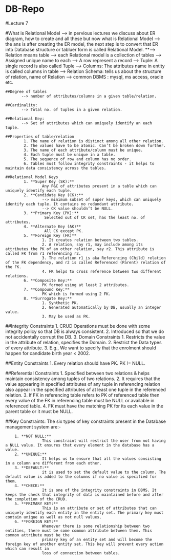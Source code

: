 # DB-Repo
 
#Lecture 7

#What is Relational Model
			--> in pervious lectures we discuss about ER diagram, how to create and all these but now what is Relational Model
			--> the ans is after creating the ER model, the next step is to convert that ER into Database structure or tabluer form is called Relational Model.
			**--> Relation means table
	       --> each Relational model is a collection of tables
		   --> Assigned unique name to each
		   --> A row represent a record
		   --> Tuple: A single record is also called Tuple
		   --> Columns: The attributes name in entity is called columns in table 
		   --> Relation Schema: tells us about the structure of relation, name of Relation
		   --> common DBMS : mysql, ms access, oracle etc.
    
	##Degree of tables	
		   --> number of attributes/columns in a given table/relation.
	
	##Cardinality: 
		   --> Total no. of tuples in a given relation.
	
	##Relational Key: 
		   --> Set of attributes which can uniquely identify an each tuple.
	
	##Properties of table/relation
			1. The name of relation is distinct among all other relation.
			2. The values have to be atomic. Can’t be broken down further.
			3. The name of each attribute/column must be unique.
			4. Each tuple must be unique in a table.
			5. The sequence of row and column has no order.
			6. Tables must follow integrity constraints - it helps to maintain data consistency across the tables.
	
	##Relational Model Keys
			1. **Super Key (SK):** 
					Any P&C of attributes present in a table which can uniquely identify each tuple.
			2. **Candidate Key (CK):**
					--> minimum subset of super keys, which can uniquely identify each tuple. It contains no redundant attribute.
					--> CK value shouldn’t be NULL.
			3. **Primary Key (PK):**
					 Selected out of CK set, has the least no. of attributes.
			4. **Alternate Key (AK)**
					 All CK except PK.
			5. **Foreign Key (FK)**
					1. It creates relation between two tables.
					2. A relation, say r1, may include among its attributes the PK of an other relation, say r2. This attribute is called FK from r1 referencing r2.
					3. The relation r1 is aka Referencing (Child) relation of the FK dependency, and r2 is called Referenced (Parent) relation of the FK.
					4. FK helps to cross reference between two different relations.
			6. **Composite Key:**
					PK formed using at least 2 attributes.
			7. **Compound Key:**
					PK which is formed using 2 FK.
			8. **Surrogate Key:**
					1. Synthetic PK.
					2. Generated automatically by DB, usually an integer value.
					3. May be used as PK.

##Integrity Constraints
			1. CRUD Operations must be done with some integrity policy so that DB is always consistent.
			2. Introduced so that we do not accidentally corrupt the DB.
			3. Domain Constraints
			1. Restricts the value in the attribute of relation, specifies the Domain.
			2. Restrict the Data types of every attribute.
			3. E.g., We want to specify that the enrolment should happen for candidate birth year < 2002.

##Entity Constraints
			1. Every relation should have PK. PK != NULL.


##Referential Constraints
			1. Specified between two relations & helps maintain consistency among tuples of two relations.
			2. It requires that the value appearing in specified attributes of any tuple in referencing relation also appear in the specified attributes of at 
			   least one tuple in the referenced relation.
			3. If FK in referencing table refers to PK of referenced table then every value of the FK in referencing table must be NULL or available in referenced table.
			4. FK must have the matching PK for its each value in the parent table or it must be NULL.
			

##Key Constraints: 
	The six types of key constraints present in the Database management system are:-
	
		1. **NOT NULL:**
					This constraint will restrict the user from not having a NULL value. It ensures that every element in the database has a value.
		2. **UNIQUE:**
					It helps us to ensure that all the values consisting in a column are different from each other.
		3. **DEFAULT:** 
					it is used to set the default value to the column. The default value is added to the columns if no value is specified for them.
		4. **CHECK:**
					It is one of the integrity constraints in DBMS. It keeps the check that integrity of data is maintained before and after the completion of the CRUD.
		5. **PRIMARY KEY:**
					This is an attribute or set of attributes that can uniquely identify each entity in the entity set. The primary key must contain unique as well as not null values.
		6. **FOREIGN KEY:**
					Whenever there is some relationship between two entities, there must be some common attribute between them. This common attribute must be the 
					primary key of an entity set and will become the foreign key of another entity set. This key will prevent every action which can result in 
					loss of connection between tables.
